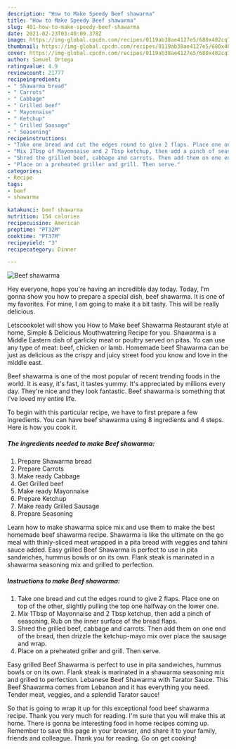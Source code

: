 ```yaml
---
description: "How to Make Speedy Beef shawarma"
title: "How to Make Speedy Beef shawarma"
slug: 401-how-to-make-speedy-beef-shawarma
date: 2021-02-23T03:40:09.378Z
image: https://img-global.cpcdn.com/recipes/0119ab38ae4127e5/680x482cq70/beef-shawarma-recipe-main-photo.jpg
thumbnail: https://img-global.cpcdn.com/recipes/0119ab38ae4127e5/680x482cq70/beef-shawarma-recipe-main-photo.jpg
cover: https://img-global.cpcdn.com/recipes/0119ab38ae4127e5/680x482cq70/beef-shawarma-recipe-main-photo.jpg
author: Samuel Ortega
ratingvalue: 4.9
reviewcount: 21777
recipeingredient:
- " Shawarma bread"
- " Carrots"
- " Cabbage"
- " Grilled beef"
- " Mayonnaise"
- " Ketchup"
- " Grilled Sausage"
- " Seasoning"
recipeinstructions:
- "Take one bread and cut the edges round to give 2 flaps. Place one on top of the other, slightly pulling the top one halfway on the lower one."
- "Mix 1Tbsp of Mayonnaise and 2 Tbsp ketchup, then add a pinch of seasoning. Rub on the inner surface of the bread flaps."
- "Shred the grilled beef, cabbage and carrots. Then add them on one end of the bread, then drizzle the ketchup-mayo mix over place the sausage and wrap."
- "Place on a preheated griller and grill. Then serve."
categories:
- Recipe
tags:
- beef
- shawarma

katakunci: beef shawarma 
nutrition: 154 calories
recipecuisine: American
preptime: "PT32M"
cooktime: "PT37M"
recipeyield: "3"
recipecategory: Dinner

---
```



![Beef shawarma](https://img-global.cpcdn.com/recipes/0119ab38ae4127e5/680x482cq70/beef-shawarma-recipe-main-photo.jpg)

Hey everyone, hope you're having an incredible day today. Today, I'm gonna show you how to prepare a special dish, beef shawarma. It is one of my favorites. For mine, I am going to make it a bit tasty. This will be really delicious.

Letscookolet will show you How to Make beef Shawarma Restaurant style at home, Simple &amp; Delicious Mouthwatering Recipe for you. Shawarma is a Middle Eastern dish of garlicky meat or poultry served on pitas. Yo can use any type of meat: beef, chicken or lamb. Homemade beef Shawarma can be just as delicious as the crispy and juicy street food you know and love in the middle east.

Beef shawarma is one of the most popular of recent trending foods in the world. It is easy, it's fast, it tastes yummy. It's appreciated by millions every day. They're nice and they look fantastic. Beef shawarma is something that I've loved my entire life.


To begin with this particular recipe, we have to first prepare a few ingredients. You can have beef shawarma using 8 ingredients and 4 steps. Here is how you cook it.

<!--inarticleads1-->

##### The ingredients needed to make Beef shawarma:

1. Prepare  Shawarma bread
1. Prepare  Carrots
1. Make ready  Cabbage
1. Get  Grilled beef
1. Make ready  Mayonnaise
1. Prepare  Ketchup
1. Make ready  Grilled Sausage
1. Prepare  Seasoning


Learn how to make shawarma spice mix and use them to make the best homemade beef shawarma recipe. Shawarma is like the ultimate on the go meal with thinly-sliced meat wrapped in a pita bread with veggies and tahini sauce added. Easy grilled Beef Shawarma is perfect to use in pita sandwiches, hummus bowls or on its own. Flank steak is marinated in a shawarma seasoning mix and grilled to perfection. 

<!--inarticleads2-->

##### Instructions to make Beef shawarma:

1. Take one bread and cut the edges round to give 2 flaps. Place one on top of the other, slightly pulling the top one halfway on the lower one.
1. Mix 1Tbsp of Mayonnaise and 2 Tbsp ketchup, then add a pinch of seasoning. Rub on the inner surface of the bread flaps.
1. Shred the grilled beef, cabbage and carrots. Then add them on one end of the bread, then drizzle the ketchup-mayo mix over place the sausage and wrap.
1. Place on a preheated griller and grill. Then serve.


Easy grilled Beef Shawarma is perfect to use in pita sandwiches, hummus bowls or on its own. Flank steak is marinated in a shawarma seasoning mix and grilled to perfection. Lebanese Beef Shawarma with Tarator Sauce. This Beef Shawarma comes from Lebanon and it has everything you need. Tender meat, veggies, and a splendid Tarator sauce! 

So that is going to wrap it up for this exceptional food beef shawarma recipe. Thank you very much for reading. I'm sure that you will make this at home. There is gonna be interesting food in home recipes coming up. Remember to save this page in your browser, and share it to your family, friends and colleague. Thank you for reading. Go on get cooking!

